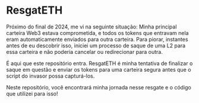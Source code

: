 # ResgatETH

Próximo do final de 2024, me vi na seguinte situação:
Minha principal carteira Web3 estava comprometida, e todos os tokens que entravam nela eram automaticamente enviados para outra carteira.
Para piorar, instantes antes de eu descobrir isso, iniciei um processo de saque de uma L2 para essa carteira e não poderia cancelar ou redirecionar para outra.

É aqui que este repositório entra. ResgatETH é minha tentativa de finalizar o saque em questão e enviar os tokens para uma carteira segura antes que o script do invasor possa capturá-los.

Neste repositório, você encontrará minha jornada nesse resgate e o código que utilizei para isso!